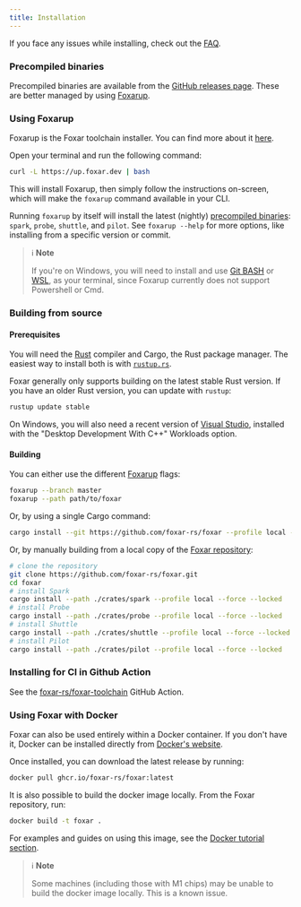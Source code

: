 ```yaml
---
title: Installation
---
```


If you face any issues while installing, check out the [FAQ](../faq.md).

### Precompiled binaries

Precompiled binaries are available from the [GitHub releases page](https://github.com/foxar-rs/foxar/releases).
These are better managed by using [Foxarup](#using-foxarup).

### Using Foxarup

Foxarup is the Foxar toolchain installer. You can find more about it [here](https://github.com/foxar-rs/foxar/blob/master/foxarup/README.md).

Open your terminal and run the following command:

```sh
curl -L https://up.foxar.dev | bash
```

This will install Foxarup, then simply follow the instructions on-screen,
which will make the `foxarup` command available in your CLI.

Running `foxarup` by itself will install the latest (nightly) [precompiled binaries](#precompiled-binaries): `spark`, `probe`, `shuttle`, and `pilot`.
See `foxarup --help` for more options, like installing from a specific version or commit.

> ℹ️ **Note**
>
> If you're on Windows, you will need to install and use [Git BASH](https://gitforwindows.org/) or [WSL](https://learn.microsoft.com/en-us/windows/wsl/install),
> as your terminal, since Foxarup currently does not support Powershell or Cmd.

### Building from source

#### Prerequisites

You will need the [Rust](https://rust-lang.org) compiler and Cargo, the Rust package manager.
The easiest way to install both is with [`rustup.rs`](https://rustup.rs/).

Foxar generally only supports building on the latest stable Rust version.
If you have an older Rust version, you can update with `rustup`:

```sh
rustup update stable
```

On Windows, you will also need a recent version of [Visual Studio](https://visualstudio.microsoft.com/downloads/),
installed with the "Desktop Development With C++" Workloads option.

#### Building

You can either use the different [Foxarup](#using-foxarup) flags:

```sh
foxarup --branch master
foxarup --path path/to/foxar
```

Or, by using a single Cargo command:

```sh
cargo install --git https://github.com/foxar-rs/foxar --profile local --locked spark probe pilot shuttle
```

Or, by manually building from a local copy of the [Foxar repository](https://github.com/foxar-rs/foxar):

```sh
# clone the repository
git clone https://github.com/foxar-rs/foxar.git
cd foxar
# install Spark
cargo install --path ./crates/spark --profile local --force --locked
# install Probe
cargo install --path ./crates/probe --profile local --force --locked
# install Shuttle
cargo install --path ./crates/shuttle --profile local --force --locked
# install Pilot
cargo install --path ./crates/pilot --profile local --force --locked
```

### Installing for CI in Github Action

See the [foxar-rs/foxar-toolchain](https://github.com/foxar-rs/foxar-toolchain) GitHub Action.

### Using Foxar with Docker

Foxar can also be used entirely within a Docker container. If you don't have it, Docker can be installed directly from [Docker's website](https://docs.docker.com/get-docker/).

Once installed, you can download the latest release by running:

```sh
docker pull ghcr.io/foxar-rs/foxar:latest
```

It is also possible to build the docker image locally. From the Foxar repository, run:

```sh
docker build -t foxar .
```

For examples and guides on using this image, see the [Docker tutorial section](../tutorials/foxar-docker).

> ℹ️ **Note**
>
> Some machines (including those with M1 chips) may be unable to build the docker image locally. This is a known issue.
